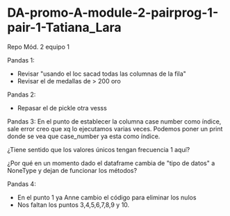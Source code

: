 # DA-promo-A-module-2-pairprog-1-pair-1-Tatiana_Lara

Repo Mód. 2 equipo 1

Pandas 1:

- Revisar "usando el loc sacad todas las columnas de la fila"
- Revisar el de medallas de > 200 oro

Pandas 2:

- Repasar el de pickle otra vesss

Pandas 3:
En el punto de establecer la columna case
number como índice, sale error creo que
xq lo ejecutamos varias veces. Podemos
poner un print donde se vea que
case_number ya esta como índice.

¿Tiene sentido que los valores únicos tengan frecuencia 1 aquí?

¿Por qué en un momento dado el dataframe cambia de "tipo de datos" a NoneType y dejan de funcionar los métodos?

Pandas 4:

- En el punto 1 ya Anne cambio el código
  para eliminar los nulos
- Nos faltan los puntos 3,4,5,6,7,8,9 y 10.
